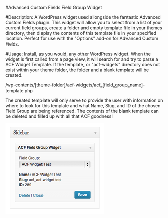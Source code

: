 #Advanced Custom Fields Field Group Widget

#Description:
A WordPress widget used allongside the fantastic Advanced Custom Fields plugin. This widget will allow you to select from a list of your current field groups, create a folder and empty template file in your themes directory, then display the contents of this template file in your specified location. Perfect for use with the "Options" add-on for Advanced Custom Fields.

#Usage:
Install, as you would, any other WordPress widget. When the widget is first called from a page view, it will search for and try to parse a ACF Widget Template. If the template, or "acf-widgets" directory does not exist within your theme folder, the folder and a blank template will be created.

/wp-contents/[theme-folder]/acf-widgets/acf_[field_group_name]-template.php

The created template will only serve to provide the user with information on where to look for this template and what Name, Slug, and ID of the chosen Field Group are being referenced. The contents of the blank template can be deleted and filled up with all that ACF goodness!

![Alt text](/acf_field_group_widget_screenshot.png "Example Screenshot")
